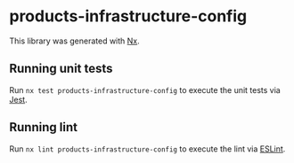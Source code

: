 # products-infrastructure-config

This library was generated with [Nx](https://nx.dev).

## Running unit tests

Run `nx test products-infrastructure-config` to execute the unit tests via [Jest](https://jestjs.io).

## Running lint

Run `nx lint products-infrastructure-config` to execute the lint via [ESLint](https://eslint.org/).
